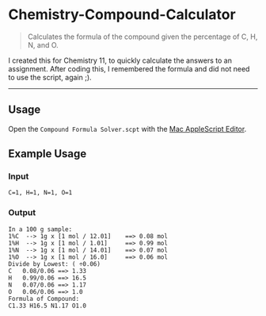 Chemistry-Compound-Calculator
=============================

> Calculates the formula of the compound given the percentage of C, H, N, and O.

I created this for Chemistry 11, to quickly calculate the answers to an assignment.
After coding this, I remembered the formula and did not need to use the script, again ;).

-----

## Usage

Open the `Compound Formula Solver.scpt` with the [Mac AppleScript Editor](http://en.wikipedia.org/wiki/AppleScript_Editor).

## Example Usage

### Input

```
C=1, H=1, N=1, O=1
```

### Output

```
In a 100 g sample:
1%C  --> 1g x [1 mol / 12.01]    ==> 0.08 mol
1%H  --> 1g x [1 mol / 1.01]     ==> 0.99 mol
1%N  --> 1g x [1 mol / 14.01]    ==> 0.07 mol
1%O  --> 1g x [1 mol / 16.0]     ==> 0.06 mol
Divide by Lowest: ( ÷0.06)
C   0.08/0.06 ==> 1.33
H   0.99/0.06 ==> 16.5
N   0.07/0.06 ==> 1.17
O   0.06/0.06 ==> 1.0
Formula of Compound:
C1.33 H16.5 N1.17 O1.0
```
